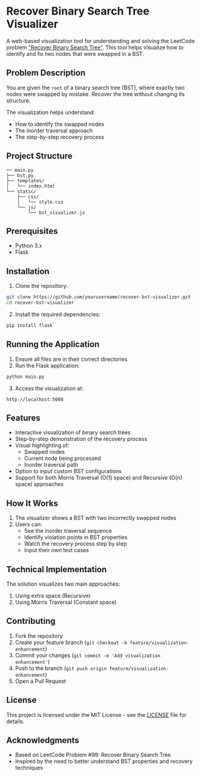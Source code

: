 # Recover Binary Search Tree Visualizer

A web-based visualization tool for understanding and solving the LeetCode problem ["Recover Binary Search Tree"](https://leetcode.com/problems/recover-binary-search-tree/). This tool helps visualize how to identify and fix two nodes that were swapped in a BST.

## Problem Description

You are given the `root` of a binary search tree (BST), where exactly two nodes were swapped by mistake. Recover the tree without changing its structure.

The visualization helps understand:
- How to identify the swapped nodes
- The inorder traversal approach
- The step-by-step recovery process

## Project Structure

```
── main.py
├── bst.py
├── templates/
│   └── index.html
└── static/
    ├── css/
    │   └── style.css
    └── js/
        └── bst_visualizer.js
```

## Prerequisites

- Python 3.x
- Flask

## Installation

1. Clone the repository:
```bash
git clone https://github.com/yourusername/recover-bst-visualizer.git
cd recover-bst-visualizer
```

2. Install the required dependencies:
```bash
pip install flask
```

## Running the Application

1. Ensure all files are in their correct directories
2. Run the Flask application:
```bash
python main.py
```
3. Access the visualization at:
```
http://localhost:5000
```

## Features

- Interactive visualization of binary search trees
- Step-by-step demonstration of the recovery process
- Visual highlighting of:
  - Swapped nodes
  - Current node being processed
  - Inorder traversal path
- Option to input custom BST configurations
- Support for both Morris Traversal (O(1) space) and Recursive (O(n) space) approaches

## How It Works

1. The visualizer shows a BST with two incorrectly swapped nodes
2. Users can:
   - See the inorder traversal sequence
   - Identify violation points in BST properties
   - Watch the recovery process step by step
   - Input their own test cases

## Technical Implementation

The solution visualizes two main approaches:
1. Using extra space (Recursive)
2. Using Morris Traversal (Constant space)

## Contributing

1. Fork the repository
2. Create your feature branch (`git checkout -b feature/visualization-enhancement`)
3. Commit your changes (`git commit -m 'Add visualization enhancement'`)
4. Push to the branch (`git push origin feature/visualization-enhancement`)
5. Open a Pull Request

## License

This project is licensed under the MIT License - see the [LICENSE](LICENSE) file for details.

## Acknowledgments

- Based on LeetCode Problem #99: Recover Binary Search Tree
- Inspired by the need to better understand BST properties and recovery techniques

